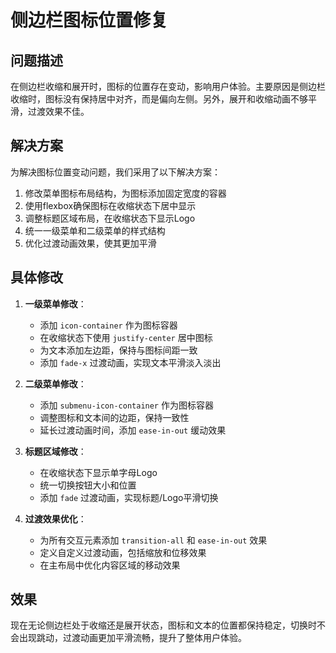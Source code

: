 # 侧边栏图标位置修复

## 问题描述
在侧边栏收缩和展开时，图标的位置存在变动，影响用户体验。主要原因是侧边栏收缩时，图标没有保持居中对齐，而是偏向左侧。另外，展开和收缩动画不够平滑，过渡效果不佳。

## 解决方案
为解决图标位置变动问题，我们采用了以下解决方案：

1. 修改菜单图标布局结构，为图标添加固定宽度的容器
2. 使用flexbox确保图标在收缩状态下居中显示
3. 调整标题区域布局，在收缩状态下显示Logo
4. 统一一级菜单和二级菜单的样式结构
5. 优化过渡动画效果，使其更加平滑

## 具体修改
1. **一级菜单修改**：
   - 添加 `icon-container` 作为图标容器
   - 在收缩状态下使用 `justify-center` 居中图标
   - 为文本添加左边距，保持与图标间距一致
   - 添加 `fade-x` 过渡动画，实现文本平滑淡入淡出

2. **二级菜单修改**：
   - 添加 `submenu-icon-container` 作为图标容器
   - 调整图标和文本间的边距，保持一致性
   - 延长过渡动画时间，添加 `ease-in-out` 缓动效果

3. **标题区域修改**：
   - 在收缩状态下显示单字母Logo
   - 统一切换按钮大小和位置
   - 添加 `fade` 过渡动画，实现标题/Logo平滑切换

4. **过渡效果优化**：
   - 为所有交互元素添加 `transition-all` 和 `ease-in-out` 效果
   - 定义自定义过渡动画，包括缩放和位移效果
   - 在主布局中优化内容区域的移动效果

## 效果
现在无论侧边栏处于收缩还是展开状态，图标和文本的位置都保持稳定，切换时不会出现跳动，过渡动画更加平滑流畅，提升了整体用户体验。 